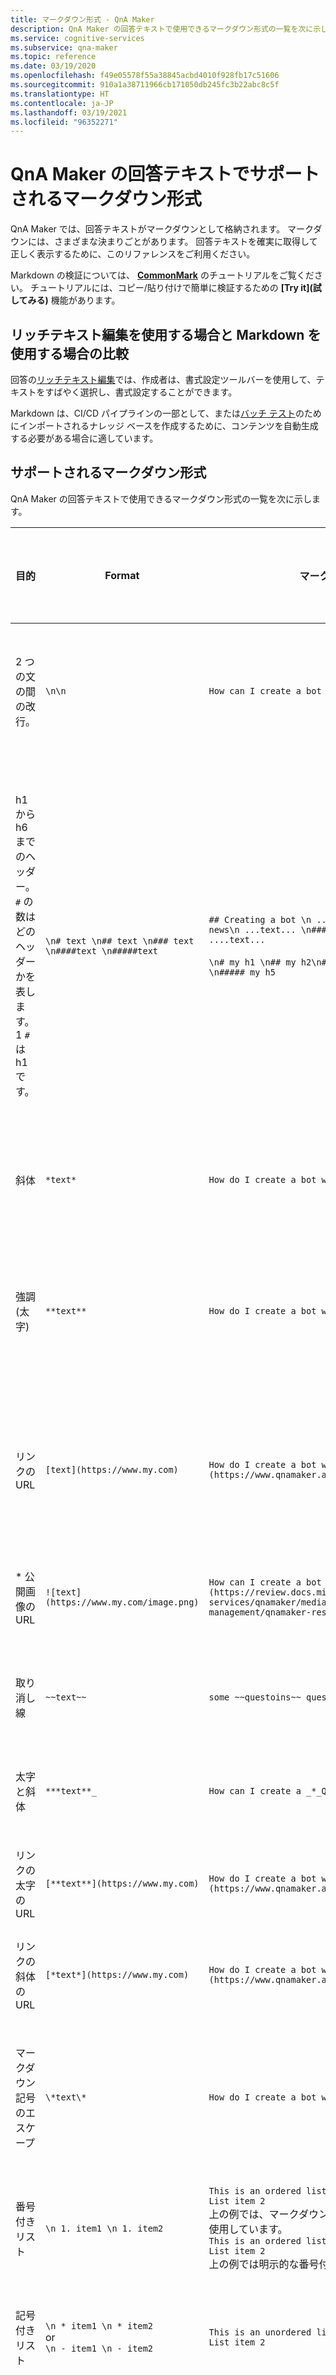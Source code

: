 ```yaml
---
title: マークダウン形式 - QnA Maker
description: QnA Maker の回答テキストで使用できるマークダウン形式の一覧を次に示します。
ms.service: cognitive-services
ms.subservice: qna-maker
ms.topic: reference
ms.date: 03/19/2020
ms.openlocfilehash: f49e05578f55a38845acbd4010f928fb17c51606
ms.sourcegitcommit: 910a1a38711966cb171050db245fc3b22abc8c5f
ms.translationtype: HT
ms.contentlocale: ja-JP
ms.lasthandoff: 03/19/2021
ms.locfileid: "96352271"
---
```

# <a name="markdown-format-supported-in-qna-maker-answer-text"></a>QnA Maker の回答テキストでサポートされるマークダウン形式

QnA Maker では、回答テキストがマークダウンとして格納されます。 マークダウンには、さまざまな決まりごとがあります。 回答テキストを確実に取得して正しく表示するために、このリファレンスをご利用ください。

Markdown の検証については、 **[CommonMark](https://commonmark.org/help/tutorial/index.html)** のチュートリアルをご覧ください。 チュートリアルには、コピー/貼り付けで簡単に検証するための **[Try it]\(試してみる\)** 機能があります。

## <a name="when-to-use-rich-text-editing-versus-markdown"></a>リッチテキスト編集を使用する場合と Markdown を使用する場合の比較

回答の[リッチテキスト編集](How-To/edit-knowledge-base.md#add-an-editorial-qna-set)では、作成者は、書式設定ツールバーを使用して、テキストをすばやく選択し、書式設定することができます。

Markdown は、CI/CD パイプラインの一部として、または[バッチ テスト](./index.yml)のためにインポートされるナレッジ ベースを作成するために、コンテンツを自動生成する必要がある場合に適しています。

## <a name="supported-markdown-format"></a>サポートされるマークダウン形式

QnA Maker の回答テキストで使用できるマークダウン形式の一覧を次に示します。

|目的|Format|マークダウンの例|表示<br>チャット ボットの表示|
|--|--|--|--|
2 つの文の間の改行。|`\n\n`|`How can I create a bot with \n\n QnA Maker?`|![2 つの文の間の改行を書式設定する](./media/qnamaker-concepts-datasources/format-newline.png)|
|h1 から h6 までのヘッダー。`#` の数はどのヘッダーかを表します。 1 `#` は h1 です。|`\n# text \n## text \n### text \n####text \n#####text` |`## Creating a bot \n ...text.... \n### Important news\n ...text... \n### Related Information\n ....text...`<br><br>`\n# my h1 \n## my h2\n### my h3 \n#### my h4 \n##### my h5`|![マークダウン ヘッダーを使用した書式設定](./media/qnamaker-concepts-datasources/format-headers.png)<br>![マークダウン ヘッダー H1 から H5 を使用した書式設定](./media/qnamaker-concepts-datasources/format-h1-h5.png)|
|斜体 |`*text*`|`How do I create a bot with *QnA Maker*?`|![斜体を使用した書式設定](./media/qnamaker-concepts-datasources/format-italics.png)|
|強調 (太字)|`**text**`|`How do I create a bot with **QnA Maker**?`|![太字の強力なマーキングを使用した書式設定](./media/qnamaker-concepts-datasources/format-strong.png)|
|リンクの URL|`[text](https://www.my.com)`|`How do I create a bot with [QnA Maker](https://www.qnamaker.ai)?`|![URL (ハイパーリンク) の書式設定](./media/qnamaker-concepts-datasources/format-url.png)|
|\* 公開画像の URL|`![text](https://www.my.com/image.png)`|`How can I create a bot with ![QnAMaker](https://review.docs.microsoft.com/azure/cognitive-services/qnamaker/media/qnamaker-how-to-key-management/qnamaker-resource-list.png)`|![公開画像の URL の書式設定 ](./media/qnamaker-concepts-datasources/format-image-url.png)|
|取り消し線|`~~text~~`|`some ~~questoins~~ questions need to be asked`|![取り消し線の書式設定](./media/qnamaker-concepts-datasources/format-strikethrough.png)|
|太字と斜体|`***text**_`|`How can I create a _*_QnA Maker_** bot?`|![太字と斜体の書式設定](./media/qnamaker-concepts-datasources/format-bold-italics.png)|
|リンクの太字の URL|`[**text**](https://www.my.com)`|`How do I create a bot with [**QnA Maker**](https://www.qnamaker.ai)?`|![太字の URL の書式設定](./media/qnamaker-concepts-datasources/format-bold-url.png)|
|リンクの斜体の URL|`[*text*](https://www.my.com)`|`How do I create a bot with [*QnA Maker*](https://www.qnamaker.ai)?`|![斜体の URL の書式設定](./media/qnamaker-concepts-datasources/format-url-italics.png)|
|マークダウン記号のエスケープ|`\*text\*`|`How do I create a bot with \*QnA Maker\*?`|![マークダウン記号のエスケープの形式。](./media/qnamaker-concepts-datasources/format-escape-markdown-symbols.png)|
|番号付きリスト|`\n 1. item1 \n 1. item2`|`This is an ordered list: \n 1. List item 1 \n 1. List item 2`<br>上の例では、マークダウンに組み込まれた自動番号付けを使用しています。<br>`This is an ordered list: \n 1. List item 1 \n 2. List item 2`<br>上の例では明示的な番号付けを使用しています。|![番号付きリストの書式設定](./media/qnamaker-concepts-datasources/format-ordered-list.png)|
|記号付きリスト|`\n * item1 \n * item2`<br>or<br>`\n - item1 \n - item2`|`This is an unordered list: \n * List item 1 \n * List item 2`|![記号付きリストの書式設定](./media/qnamaker-concepts-datasources/format-unordered-list.png)|
|入れ子になったリスト|`\n * Parent1 \n\t * Child1 \n\t * Child2 \n * Parent2`<br><br>`\n * Parent1 \n\t 1. Child1 \n\t * Child2 \n 1. Parent2`<br><br>番号付きリストと記号付きリストを一緒に入れ子にすることができます。 タブ `\t` は、子要素のインデント レベルを示します。|`This is an unordered list: \n * List item 1 \n\t * Child1 \n\t * Child2 \n * List item 2`<br><br>`This is an ordered nested list: \n 1. Parent1 \n\t 1. Child1 \n\t 1. Child2 \n 1. Parent2`|![入れ子になった記号付きリストの書式設定](./media/qnamaker-concepts-datasources/format-nested-unordered-list.png)<br>![入れ子になった番号付きリストの書式設定](./media/qnamaker-concepts-datasources/format-nested-ordered-list.png)|

\* QnA Maker ではどのような方法でも画像は処理されません。 画像をレンダリングするのはクライアント アプリケーションの役割です。

ナレッジベースの更新または置換 API を使用してコンテンツを追加する場合で、なおかつ、コンテンツまたはファイルに html タグが含まれている場合は、タグの開始と終了がエンコードされた形式に変換されるようにすることで、ファイル内の HTML を維持できます。

| HTML の維持  | API 要求での表記  | KB での表記 |
|-----------|---------|-------------------------|
| はい | \&lt;br\&gt; | &lt;br&gt; |
| はい | \&lt;h3\&gt;header\&lt;/h3\&gt; | &lt;h3&gt;header&lt;/h3&gt; |

さらに、CR LF (\r\n) は KB では \n に変換されます。 LF (\n) はそのまま維持されます。 \t や \n のようなエスケープ シーケンスをエスケープする場合は、円記号を使用できます。例: '\\\\r\\\\n' および '\\\\t'

## <a name="next-steps"></a>次のステップ

バッチ テストの[ファイル形式](reference-tsv-format-batch-testing.md)について確認する